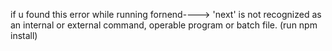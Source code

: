  if u found this error while running fornend---->
'next' is not recognized as an internal or external command,
operable program or batch file.
(run npm install)

